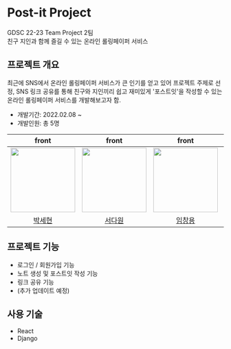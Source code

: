# Post-it Project

GDSC 22-23 Team Project 2팀
<br/>친구 지인과 함께 즐길 수 있는 온라인 롤링페이퍼 서비스



## 프로젝트 개요
최근에 SNS에서 온라인 롤링페이퍼 서비스가 큰 인기를 얻고 있어 프로젝트 주제로 선정, SNS 링크 공유를 통해 친구와 지인끼리 쉽고 재미있게 '포스트잇'을 작성할 수 있는 온라인 롤링페이퍼 서비스를 개발해보고자 함.



* 개발기간: 2022.02.08 ~ 
* 개발인원: 총 5명

|front|front|front|server|server|
|:---:|:---:|:---:|:---:|:---:|
|<img src="https://github.com/SarahParkSehyun.png" width="150" height="150"/>|<img src="https://github.com/Dawon00.png" width="150" height="150"/>|<img src="https://github.com/dlacked.png" width="150" height="150"/>|<img src="https://github.com/s00ngle.png" width="150" height="150"/>|<img src="https://github.com/0su1327.png" width="150" height="150"/>|
|[박세현](https://github.com/SarahParkSehyun)|[서다원](https://github.com/Dawon00)|[임창용](https://github.com/dlacked)|[김용순](https://github.com/s00ngle)|[나영수](https://github.com/0su1327)|


## 프로젝트 기능
* 로그인 / 회원가입 기능
* 노트 생성 및 포스트잇 작성 기능
* 링크 공유 기능 
* (추가 업데이트 예정)


## 사용 기술
* React
* Django
